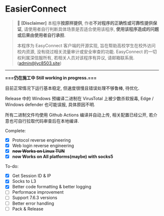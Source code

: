 # EasierConnect

> 🚫 **[Disclaimer]**
> 本程序**按原样提供**, 作者**不对程序的正确性或可靠性提供保证**, 请使用者自行判断具体场景是否适合使用该程序, **使用该程序造成的问题或后果由使用者自行承担**.
> 
> 本程序为 EasyConnect 客户端的开源实现, 旨在帮助高校学生在校外访问校内资源, 没有绕过相关流量审计或安全审查的功能. EasyConnect 的一切权利属深信服所有, 若相关人员对该程序有异议, 请邮箱联系我. (admin@lyc8503.site)

---

**===仍在施工中  Still working in progress.===**

目前正常情况下运行基本稳定, 但速度很慢且错误处理不够鲁棒, 待优化.

Release 中的 Windows 预编译二进制在 VirusTotal 上被少数杀软报毒, Edge / Windows defender 也可能误报, 具体原因不明.

所有二进制文件均使用 Github Actions 编译并自动上传, 相关配置已经公开, 若介意也可自行拉取代码审查后在本地编译.


Complete: 
- [x] Protocol reverse engineering
- [x] Web login reverse engineering
- [x] ~~**now Works on Linux TUN**~~
- [x] **now Works on All platforms(maybe) with socks5**

To-do: 
- [x] Get Session ID & IP
- [x] Socks to L3
- [x] Better code formatting & better logging
- [ ] Performace improvement
- [ ] Support 7.6.3 versions
- [ ] Better error handling
- [ ] Pack & Release
